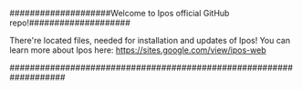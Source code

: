 ####################Welcome to Ipos official GitHub repo!####################

There're located files, needed for installation and updates of Ipos!
You can learn more about Ipos here:
https://sites.google.com/view/ipos-web

###################################################################

